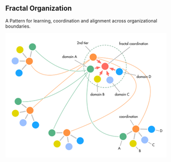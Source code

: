## Fractal Organization


A Pattern for learning, coordination and alignment across organizational boundaries.

![inline,fit](img/structural-patterns/fractal-organization.png)


